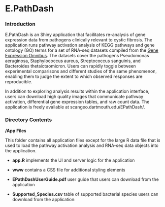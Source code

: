 # E.PathDash

### Introduction

E.PathDash is an Shiny application that facilitates re-analysis of gene expression data from pathogens clinically relevant to cystic fibrosis. The application runs pathway activation analysis of KEGG pathways and gene ontology (GO) terms for a set of RNA-seq datasets compiled from the [Gene Expression Omnibus](https://www.ncbi.nlm.nih.gov/geo/). The datasets cover the pathogens Pseudomonas aeruginosa, Staphylococcus aureus, Streptococcus sanguinis, and Bacteroides thetaiotaomicron. Users can rapidly toggle between experimental comparisons and different studies of the same phenomenon, enabling them to judge the extent to which observed responses are reproducible.

In addition to exploring analysis results within the application interface, users can download high quality images that communicate pathway activation, differential gene expression tables, and raw count data. The application is freely available at scangeo.dartmouth.edu/EPathDash/. 

### Directory Contents

**/App Files**

This folder contains all application files except for the large R data file that is used to load the pathway activation analysis and RNA-seq data objects into the application. 

- **app.R** implements the UI and server logic for the application

- **www** contains a CSS file for additional styling elements

- **EPathDashUserGuide.pdf** user guide that users can download from the application

- **Supported_Species.csv** table of supported bacterial species users can download from the application

